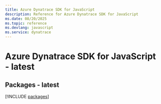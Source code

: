 ```yaml
---
title: Azure Dynatrace SDK for JavaScript
description: Reference for Azure Dynatrace SDK for JavaScript
ms.date: 08/20/2025
ms.topic: reference
ms.devlang: javascript
ms.service: dynatrace
---
```

# Azure Dynatrace SDK for JavaScript - latest
## Packages - latest
[!INCLUDE [packages](dynatrace-index.md)]